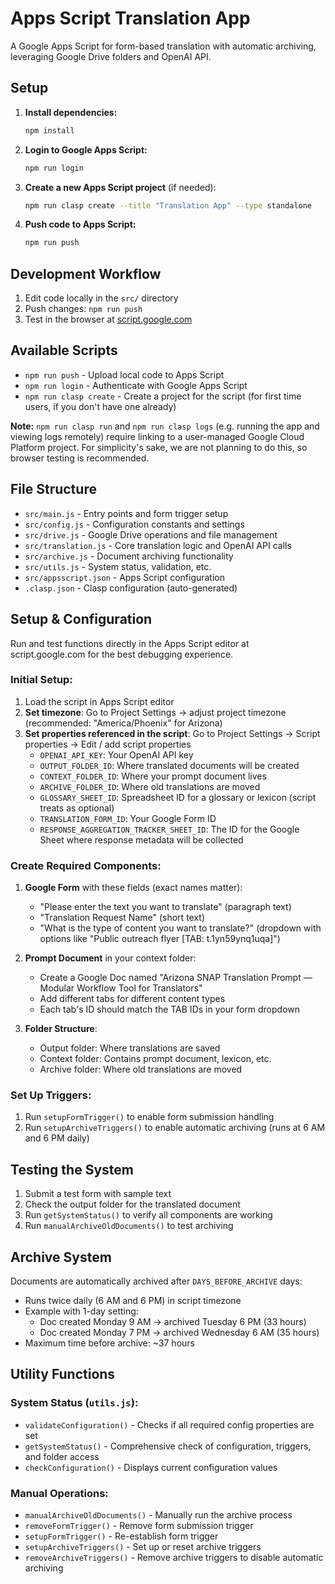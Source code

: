 # Apps Script Translation App

A Google Apps Script for form-based translation with automatic archiving, leveraging Google Drive folders and OpenAI API.

## Setup

1. **Install dependencies:**
   ```bash
   npm install
   ```

2. **Login to Google Apps Script:**
   ```bash
   npm run login
   ```

3. **Create a new Apps Script project** (if needed):
   ```bash
   npm run clasp create --title "Translation App" --type standalone
   ```

4. **Push code to Apps Script:**
   ```bash
   npm run push
   ```

## Development Workflow

1. Edit code locally in the `src/` directory
2. Push changes: `npm run push`
3. Test in the browser at [script.google.com](https://script.google.com)

## Available Scripts

- `npm run push` - Upload local code to Apps Script
- `npm run login` - Authenticate with Google Apps Script
- `npm run clasp create` - Create a project for the script (for first time users, if you don't have one already)

**Note:** `npm run clasp run` and `npm run clasp logs` (e.g. running the app and viewing logs remotely) require linking to a 
user-managed Google Cloud Platform project. For simplicity's sake, we are not planning to do this, so browser testing is recommended.

## File Structure

- `src/main.js` - Entry points and form trigger setup
- `src/config.js` - Configuration constants and settings
- `src/drive.js` - Google Drive operations and file management
- `src/translation.js` - Core translation logic and OpenAI API calls
- `src/archive.js` - Document archiving functionality
- `src/utils.js` - System status, validation, etc.
- `src/appsscript.json` - Apps Script configuration
- `.clasp.json` - Clasp configuration (auto-generated)

## Setup & Configuration

Run and test functions directly in the Apps Script editor at script.google.com for the best debugging experience.

### Initial Setup:
1. Load the script in Apps Script editor
2. **Set timezone**: Go to Project Settings → adjust project timezone (recommended: "America/Phoenix" for Arizona)
3. **Set properties referenced in the script**: Go to Project Settings -> Script properties -> Edit / add script properties
   - `OPENAI_API_KEY`: Your OpenAI API key
   - `OUTPUT_FOLDER_ID`: Where translated documents will be created
   - `CONTEXT_FOLDER_ID`: Where your prompt document lives
   - `ARCHIVE_FOLDER_ID`: Where old translations are moved
   - `GLOSSARY_SHEET_ID`: Spreadsheet ID for a glossary or lexicon (script treats as optional)
   - `TRANSLATION_FORM_ID`: Your Google Form ID
   - `RESPONSE_AGGREGATION_TRACKER_SHEET_ID`: The ID for the Google Sheet where response metadata will be collected

### Create Required Components:
1. **Google Form** with these fields (exact names matter):
   - "Please enter the text you want to translate" (paragraph text)
   - "Translation Request Name" (short text)
   - "What is the type of content you want to translate?" (dropdown with options like "Public outreach flyer [TAB: t.1yn59ynq1uqa]")

2. **Prompt Document** in your context folder:
   - Create a Google Doc named "Arizona SNAP Translation Prompt — Modular Workflow Tool for Translators"
   - Add different tabs for different content types
   - Each tab's ID should match the TAB IDs in your form dropdown

3. **Folder Structure**:
   - Output folder: Where translations are saved
   - Context folder: Contains prompt document, lexicon, etc.
   - Archive folder: Where old translations are moved

### Set Up Triggers:
1. Run `setupFormTrigger()` to enable form submission handling
2. Run `setupArchiveTriggers()` to enable automatic archiving (runs at 6 AM and 6 PM daily)

## Testing the System

1. Submit a test form with sample text
2. Check the output folder for the translated document
3. Run `getSystemStatus()` to verify all components are working
4. Run `manualArchiveOldDocuments()` to test archiving

## Archive System

Documents are automatically archived after `DAYS_BEFORE_ARCHIVE` days:
- Runs twice daily (6 AM and 6 PM) in script timezone
- Example with 1-day setting:
  - Doc created Monday 9 AM → archived Tuesday 6 PM (33 hours)
  - Doc created Monday 7 PM → archived Wednesday 6 AM (35 hours)
- Maximum time before archive: ~37 hours

## Utility Functions

### System Status (`utils.js`):
- `validateConfiguration()` - Checks if all required config properties are set
- `getSystemStatus()` - Comprehensive check of configuration, triggers, and folder access
- `checkConfiguration()` - Displays current configuration values

### Manual Operations:
- `manualArchiveOldDocuments()` - Manually run the archive process
- `removeFormTrigger()` - Remove form submission trigger
- `setupFormTrigger()` - Re-establish form trigger
- `setupArchiveTriggers()` - Set up or reset archive triggers
- `removeArchiveTriggers()` - Remove archive triggers to disable automatic archiving